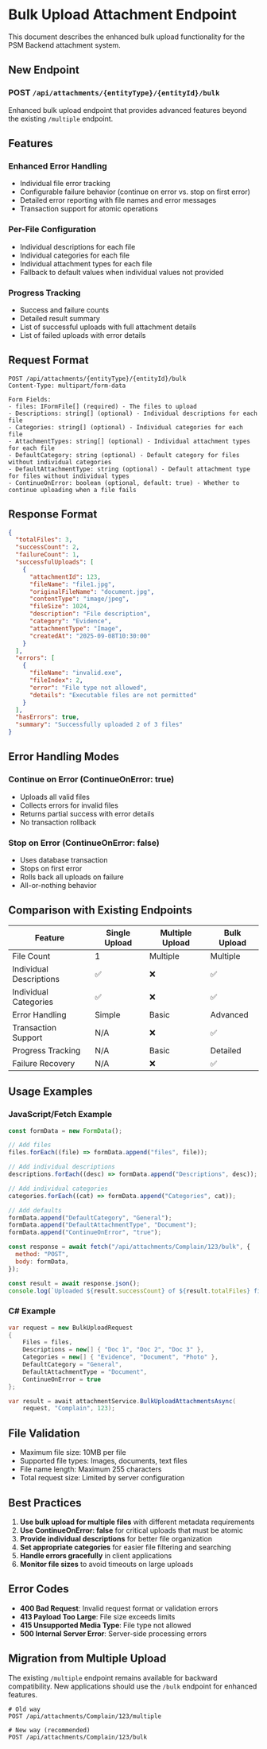 # Bulk Upload Attachment Endpoint

This document describes the enhanced bulk upload functionality for the PSM Backend attachment system.

## New Endpoint

### POST `/api/attachments/{entityType}/{entityId}/bulk`

Enhanced bulk upload endpoint that provides advanced features beyond the existing `/multiple` endpoint.

## Features

### Enhanced Error Handling

- Individual file error tracking
- Configurable failure behavior (continue on error vs. stop on first error)
- Detailed error reporting with file names and error messages
- Transaction support for atomic operations

### Per-File Configuration

- Individual descriptions for each file
- Individual categories for each file
- Individual attachment types for each file
- Fallback to default values when individual values not provided

### Progress Tracking

- Success and failure counts
- Detailed result summary
- List of successful uploads with full attachment details
- List of failed uploads with error details

## Request Format

```http
POST /api/attachments/{entityType}/{entityId}/bulk
Content-Type: multipart/form-data

Form Fields:
- files: IFormFile[] (required) - The files to upload
- Descriptions: string[] (optional) - Individual descriptions for each file
- Categories: string[] (optional) - Individual categories for each file
- AttachmentTypes: string[] (optional) - Individual attachment types for each file
- DefaultCategory: string (optional) - Default category for files without individual categories
- DefaultAttachmentType: string (optional) - Default attachment type for files without individual types
- ContinueOnError: boolean (optional, default: true) - Whether to continue uploading when a file fails
```

## Response Format

```json
{
  "totalFiles": 3,
  "successCount": 2,
  "failureCount": 1,
  "successfulUploads": [
    {
      "attachmentId": 123,
      "fileName": "file1.jpg",
      "originalFileName": "document.jpg",
      "contentType": "image/jpeg",
      "fileSize": 1024,
      "description": "File description",
      "category": "Evidence",
      "attachmentType": "Image",
      "createdAt": "2025-09-08T10:30:00"
    }
  ],
  "errors": [
    {
      "fileName": "invalid.exe",
      "fileIndex": 2,
      "error": "File type not allowed",
      "details": "Executable files are not permitted"
    }
  ],
  "hasErrors": true,
  "summary": "Successfully uploaded 2 of 3 files"
}
```

## Error Handling Modes

### Continue on Error (ContinueOnError: true)

- Uploads all valid files
- Collects errors for invalid files
- Returns partial success with error details
- No transaction rollback

### Stop on Error (ContinueOnError: false)

- Uses database transaction
- Stops on first error
- Rolls back all uploads on failure
- All-or-nothing behavior

## Comparison with Existing Endpoints

| Feature                 | Single Upload | Multiple Upload | **Bulk Upload** |
| ----------------------- | ------------- | --------------- | --------------- |
| File Count              | 1             | Multiple        | Multiple        |
| Individual Descriptions | ✅            | ❌              | ✅              |
| Individual Categories   | ✅            | ❌              | ✅              |
| Error Handling          | Simple        | Basic           | Advanced        |
| Transaction Support     | N/A           | ❌              | ✅              |
| Progress Tracking       | N/A           | Basic           | Detailed        |
| Failure Recovery        | N/A           | ❌              | ✅              |

## Usage Examples

### JavaScript/Fetch Example

```javascript
const formData = new FormData();

// Add files
files.forEach((file) => formData.append("files", file));

// Add individual descriptions
descriptions.forEach((desc) => formData.append("Descriptions", desc));

// Add individual categories
categories.forEach((cat) => formData.append("Categories", cat));

// Add defaults
formData.append("DefaultCategory", "General");
formData.append("DefaultAttachmentType", "Document");
formData.append("ContinueOnError", "true");

const response = await fetch("/api/attachments/Complain/123/bulk", {
  method: "POST",
  body: formData,
});

const result = await response.json();
console.log(`Uploaded ${result.successCount} of ${result.totalFiles} files`);
```

### C# Example

```csharp
var request = new BulkUploadRequest
{
    Files = files,
    Descriptions = new[] { "Doc 1", "Doc 2", "Doc 3" },
    Categories = new[] { "Evidence", "Document", "Photo" },
    DefaultCategory = "General",
    DefaultAttachmentType = "Document",
    ContinueOnError = true
};

var result = await attachmentService.BulkUploadAttachmentsAsync(
    request, "Complain", 123);
```

## File Validation

- Maximum file size: 10MB per file
- Supported file types: Images, documents, text files
- File name length: Maximum 255 characters
- Total request size: Limited by server configuration

## Best Practices

1. **Use bulk upload for multiple files** with different metadata requirements
2. **Use ContinueOnError: false** for critical uploads that must be atomic
3. **Provide individual descriptions** for better file organization
4. **Set appropriate categories** for easier file filtering and searching
5. **Handle errors gracefully** in client applications
6. **Monitor file sizes** to avoid timeouts on large uploads

## Error Codes

- **400 Bad Request**: Invalid request format or validation errors
- **413 Payload Too Large**: File size exceeds limits
- **415 Unsupported Media Type**: File type not allowed
- **500 Internal Server Error**: Server-side processing errors

## Migration from Multiple Upload

The existing `/multiple` endpoint remains available for backward compatibility. New applications should use the `/bulk` endpoint for enhanced features.

```http
# Old way
POST /api/attachments/Complain/123/multiple

# New way (recommended)
POST /api/attachments/Complain/123/bulk
```
